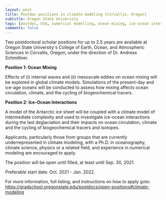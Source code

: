 ```yaml
---
layout: post
title: Postdoc positions in climate modeling (Corvallis, Oregon)
subtitle: Oregon State University
tags: [postdoc, USA, numerical modelling, ocean mixing, ice-ocean interactions]
comments: false
---
```

Two postdoctoral scholar positions for up to 2.5 years are available at Oregon State University's College of Earth, Ocean, and Atmospheric Sciences in Corvallis, Oregon, under the direction of Dr. Andreas Schmittner.

**Position 1: Ocean Mixing**

Effects of (i) internal waves and (ii) mesoscale eddies on ocean mixing will be explored in global climate models. Simulations of the present-day and ice-age oceans will be conducted to assess how mixing affects ocean circulation, climate, and the cycling of biogeochemical tracers.

**Position 2: Ice-Ocean Interactions**

A model of the Antarctic ice sheet will be coupled with a climate model of intermediate complexity and used to investigate ice-ocean interactions during the last deglaciation and their impacts on ocean circulation, climate and the cycling of biogeochemical tracers and isotopes.

Applicants, particularly those from groups that are currently underrepresented in climate modeling, with a Ph.D. in oceanography, climate science, physics or a related field, and experience in numerical modeling are encouraged to apply.

The position will be open until filled, at least until Sep. 30, 2021.

Preferable start date: Oct. 2021 - Jan. 2022.

For more information, full listing, and instructions on how to apply goto: https://gradschool.oregonstate.edu/postdocs/open-positions#climate-modeling
